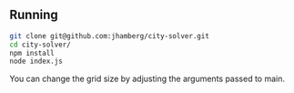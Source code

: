 ## Running
```bash
git clone git@github.com:jhamberg/city-solver.git
cd city-solver/
npm install
node index.js
```

You can change the grid size by adjusting the arguments passed to main.
